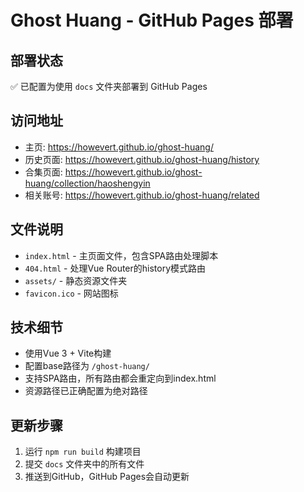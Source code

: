 # Ghost Huang - GitHub Pages 部署

## 部署状态

✅ 已配置为使用 `docs` 文件夹部署到 GitHub Pages

## 访问地址

- 主页: https://howevert.github.io/ghost-huang/
- 历史页面: https://howevert.github.io/ghost-huang/history
- 合集页面: https://howevert.github.io/ghost-huang/collection/haoshengyin
- 相关账号: https://howevert.github.io/ghost-huang/related

## 文件说明

- `index.html` - 主页面文件，包含SPA路由处理脚本
- `404.html` - 处理Vue Router的history模式路由
- `assets/` - 静态资源文件夹
- `favicon.ico` - 网站图标

## 技术细节

- 使用Vue 3 + Vite构建
- 配置base路径为 `/ghost-huang/`
- 支持SPA路由，所有路由都会重定向到index.html
- 资源路径已正确配置为绝对路径

## 更新步骤

1. 运行 `npm run build` 构建项目
2. 提交 `docs` 文件夹中的所有文件
3. 推送到GitHub，GitHub Pages会自动更新
